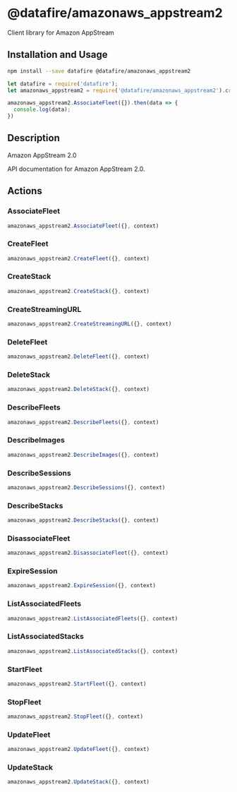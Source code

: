 # @datafire/amazonaws_appstream2

Client library for Amazon AppStream

## Installation and Usage
```bash
npm install --save datafire @datafire/amazonaws_appstream2
```

```js
let datafire = require('datafire');
let amazonaws_appstream2 = require('@datafire/amazonaws_appstream2').create();

amazonaws_appstream2.AssociateFleet({}).then(data => {
  console.log(data);
})
```

## Description
<fullname>Amazon AppStream 2.0</fullname> <p>API documentation for Amazon AppStream 2.0.</p>

## Actions
### AssociateFleet



```js
amazonaws_appstream2.AssociateFleet({}, context)
```


### CreateFleet



```js
amazonaws_appstream2.CreateFleet({}, context)
```


### CreateStack



```js
amazonaws_appstream2.CreateStack({}, context)
```


### CreateStreamingURL



```js
amazonaws_appstream2.CreateStreamingURL({}, context)
```


### DeleteFleet



```js
amazonaws_appstream2.DeleteFleet({}, context)
```


### DeleteStack



```js
amazonaws_appstream2.DeleteStack({}, context)
```


### DescribeFleets



```js
amazonaws_appstream2.DescribeFleets({}, context)
```


### DescribeImages



```js
amazonaws_appstream2.DescribeImages({}, context)
```


### DescribeSessions



```js
amazonaws_appstream2.DescribeSessions({}, context)
```


### DescribeStacks



```js
amazonaws_appstream2.DescribeStacks({}, context)
```


### DisassociateFleet



```js
amazonaws_appstream2.DisassociateFleet({}, context)
```


### ExpireSession



```js
amazonaws_appstream2.ExpireSession({}, context)
```


### ListAssociatedFleets



```js
amazonaws_appstream2.ListAssociatedFleets({}, context)
```


### ListAssociatedStacks



```js
amazonaws_appstream2.ListAssociatedStacks({}, context)
```


### StartFleet



```js
amazonaws_appstream2.StartFleet({}, context)
```


### StopFleet



```js
amazonaws_appstream2.StopFleet({}, context)
```


### UpdateFleet



```js
amazonaws_appstream2.UpdateFleet({}, context)
```


### UpdateStack



```js
amazonaws_appstream2.UpdateStack({}, context)
```


